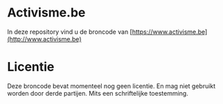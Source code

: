 # Activisme.be
In deze repository vind u de broncode van [https://www.activisme.be](http://www.activisme.be)

# Licentie 
Deze broncode bevat momenteel nog geen licentie. En mag niet gebruikt worden door derde partijen. Mits een schriftelijke toestemming. 